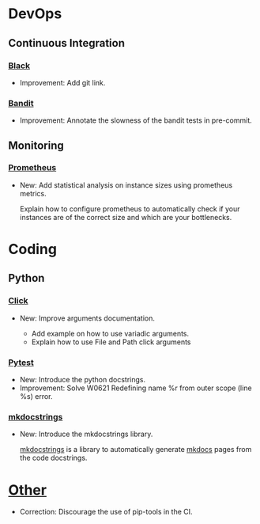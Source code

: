 # DevOps

## Continuous Integration

### [Black](black.md)

* Improvement: Add git link.

### [Bandit](bandit.md)

* Improvement: Annotate the slowness of the bandit tests in pre-commit.

## Monitoring

### [Prometheus](prometheus.md)

* New: Add statistical analysis on instance sizes using prometheus metrics.

    Explain how to configure prometheus to automatically check if your
    instances are of the correct size and which are your bottlenecks.

# Coding

## Python

### [Click](click.md)

* New: Improve arguments documentation.

    * Add example on how to use variadic arguments.
    * Explain how to use File and Path click arguments

### [Pytest](python.md)

* New: Introduce the python docstrings.
* Improvement: Solve W0621 Redefining name %r from outer scope (line %s) error.

### [mkdocstrings](mkdocstrings.md)

* New: Introduce the mkdocstrings library.

    [mkdocstrings](https://pawamoy.github.io/mkdocstrings) is a library to
    automatically generate [mkdocs](mkdocs.md) pages from the code docstrings.

# [Other](pip-tools.md)

* Correction: Discourage the use of pip-tools in the CI.